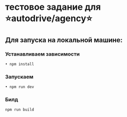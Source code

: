 # тестовое задание для ⭐autodrive/agency⭐

## Для запуска на локальной машине:

### Устанавливаем зависимости

```sh
• npm install
```

### Запускаем

```sh
• npm run dev
```

### Билд

```sh
npm run build
```
